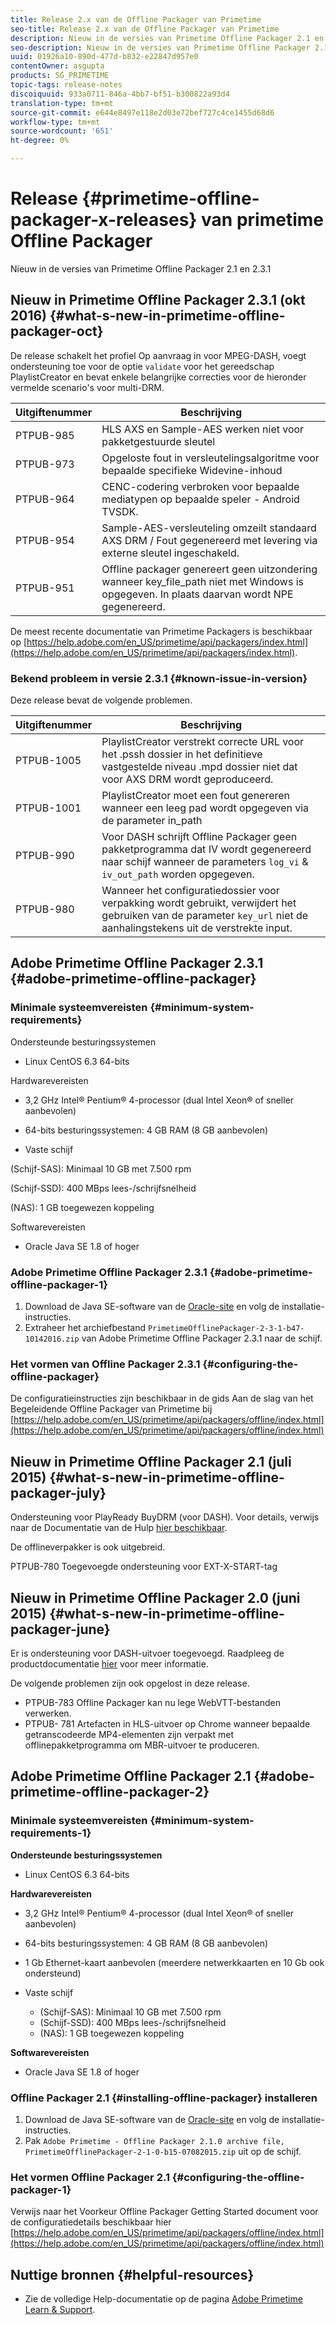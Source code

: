 ```yaml
---
title: Release 2.x van de Offline Packager van Primetime
seo-title: Release 2.x van de Offline Packager van Primetime
description: Nieuw in de versies van Primetime Offline Packager 2.1 en 2.3.1
seo-description: Nieuw in de versies van Primetime Offline Packager 2.1 en 2.3.1
uuid: 01926a10-890d-477d-b832-e22847d957e0
contentOwner: asgupta
products: SG_PRIMETIME
topic-tags: release-notes
discoiquuid: 933a0711-846a-4bb7-bf51-b300822a93d4
translation-type: tm+mt
source-git-commit: e644e8497e118e2d03e72bef727c4ce1455d68d6
workflow-type: tm+mt
source-wordcount: '651'
ht-degree: 0%

---
```



# Release {#primetime-offline-packager-x-releases} van primetime Offline Packager

Nieuw in de versies van Primetime Offline Packager 2.1 en 2.3.1

## Nieuw in Primetime Offline Packager 2.3.1 (okt 2016) {#what-s-new-in-primetime-offline-packager-oct}

De release schakelt het profiel Op aanvraag in voor MPEG-DASH, voegt ondersteuning toe voor de optie `validate` voor het gereedschap PlaylistCreator en bevat enkele belangrijke correcties voor de hieronder vermelde scenario&#39;s voor multi-DRM.

| **Uitgiftenummer** | **Beschrijving** |
|---|---|
| PTPUB-985 | HLS AXS en Sample-AES werken niet voor pakketgestuurde sleutel |
| PTPUB-973 | Opgeloste fout in versleutelingsalgoritme voor bepaalde specifieke Widevine-inhoud |
| PTPUB-964 | CENC-codering verbroken voor bepaalde mediatypen op bepaalde speler - Android TVSDK. |
| PTPUB-954 | Sample-AES-versleuteling omzeilt standaard AXS DRM / Fout gegenereerd met levering via externe sleutel ingeschakeld. |
| PTPUB-951 | Offline packager genereert geen uitzondering wanneer key_file_path niet met Windows is opgegeven. In plaats daarvan wordt NPE gegenereerd. |

De meest recente documentatie van Primetime Packagers is beschikbaar op [https://help.adobe.com/en_US/primetime/api/packagers/index.html](https://help.adobe.com/en_US/primetime/api/packagers/index.html).

### Bekend probleem in versie 2.3.1 {#known-issue-in-version}

Deze release bevat de volgende problemen.

| **Uitgiftenummer** | **Beschrijving** |
|---|---|
| PTPUB-1005 | PlaylistCreator verstrekt correcte URL voor het .pssh dossier in het definitieve vastgestelde niveau .mpd dossier niet dat voor AXS DRM wordt geproduceerd. |
| PTPUB-1001 | PlaylistCreator moet een fout genereren wanneer een leeg pad wordt opgegeven via de parameter in_path |
| PTPUB-990 | Voor DASH schrijft Offline Packager geen pakketprogramma dat IV wordt gegenereerd naar schijf wanneer de parameters `log_vi` &amp; `iv_out_path` worden opgegeven. |
| PTPUB-980 | Wanneer het configuratiedossier voor verpakking wordt gebruikt, verwijdert het gebruiken van de parameter `key_url` niet de aanhalingstekens uit de verstrekte input. |

## Adobe Primetime Offline Packager 2.3.1 {#adobe-primetime-offline-packager}

### Minimale systeemvereisten {#minimum-system-requirements}

Ondersteunde besturingssystemen

* Linux CentOS 6.3 64-bits

Hardwarevereisten

* 3,2 GHz Intel® Pentium® 4-processor (dual Intel Xeon® of sneller aanbevolen)

* 64-bits besturingssystemen: 4 GB RAM (8 GB aanbevolen)

* Vaste schijf

(Schijf-SAS): Minimaal 10 GB met 7.500 rpm

(Schijf-SSD): 400 MBps lees-/schrijfsnelheid

(NAS): 1 GB toegewezen koppeling

Softwarevereisten

* Oracle Java SE 1.8 of hoger

### Adobe Primetime Offline Packager 2.3.1 {#adobe-primetime-offline-packager-1}

1. Download de Java SE-software van de [Oracle-site](https://www.oracle.com/technetwork/java/javase/downloads/index.html) en volg de installatie-instructies.
1. Extraheer het archiefbestand `PrimetimeOfflinePackager-2-3-1-b47-10142016.zip` van Adobe Primetime Offline Packager 2.3.1 naar de schijf.

### Het vormen van Offline Packager 2.3.1 {#configuring-the-offline-packager}

De configuratieinstructies zijn beschikbaar in de gids Aan de slag van het Begeleidende Offline Packager van Primetime bij [https://help.adobe.com/en_US/primetime/api/packagers/offline/index.html](https://help.adobe.com/en_US/primetime/api/packagers/offline/index.html)

## Nieuw in Primetime Offline Packager 2.1 (juli 2015) {#what-s-new-in-primetime-offline-packager-july}

Ondersteuning voor PlayReady BuyDRM (voor DASH). Voor details, verwijs naar de Documentatie van de Hulp [hier beschikbaar](https://help.adobe.com/en_US/primetime/api/packagers/offline/index.html).

De offlineverpakker is ook uitgebreid.

PTPUB-780 Toegevoegde ondersteuning voor EXT-X-START-tag

## Nieuw in Primetime Offline Packager 2.0 (juni 2015) {#what-s-new-in-primetime-offline-packager-june}

Er is ondersteuning voor DASH-uitvoer toegevoegd. Raadpleeg de productdocumentatie [hier](https://help.adobe.com/en_US/primetime/api/packagers/offline/index.html) voor meer informatie.

De volgende problemen zijn ook opgelost in deze release.

* PTPUB-783 Offline Packager kan nu lege WebVTT-bestanden verwerken.
* PTPUB- 781 Artefacten in HLS-uitvoer op Chrome wanneer bepaalde getranscodeerde MP4-elementen zijn verpakt met offlinepakketprogramma om MBR-uitvoer te produceren.

## Adobe Primetime Offline Packager 2.1 {#adobe-primetime-offline-packager-2}

### Minimale systeemvereisten {#minimum-system-requirements-1}

**Ondersteunde besturingssystemen**

* Linux CentOS 6.3 64-bits

**Hardwarevereisten**

* 3,2 GHz Intel® Pentium® 4-processor (dual Intel Xeon® of sneller aanbevolen)

* 64-bits besturingssystemen: 4 GB RAM (8 GB aanbevolen)

* 1 Gb Ethernet-kaart aanbevolen (meerdere netwerkkaarten en 10 Gb ook ondersteund)

* Vaste schijf

   * (Schijf-SAS): Minimaal 10 GB met 7.500 rpm
   * (Schijf-SSD): 400 MBps lees-/schrijfsnelheid
   * (NAS): 1 GB toegewezen koppeling

**Softwarevereisten**

* Oracle Java SE 1.8 of hoger

### Offline Packager 2.1 {#installing-offline-packager} installeren

1. Download de Java SE-software van de [Oracle-site](https://www.oracle.com/technetwork/java/javase/downloads/index.html) en volg de installatie-instructies.
1. Pak `Adobe Primetime - Offline Packager 2.1.0 archive file, PrimetimeOfflinePackager-2-1-0-b15-07082015.zip` uit op de schijf.

### Het vormen Offline Packager 2.1 {#configuring-the-offline-packager-1}

Verwijs naar het Voorkeur Offline Packager Getting Started document voor de configuratiedetails beschikbaar hier [https://help.adobe.com/en_US/primetime/api/packagers/offline/index.html](https://help.adobe.com/en_US/primetime/api/packagers/offline/index.html)

## Nuttige bronnen {#helpful-resources}

* Zie de volledige Help-documentatie op de pagina [Adobe Primetime Learn &amp; Support](https://helpx.adobe.com/support/primetime.html).